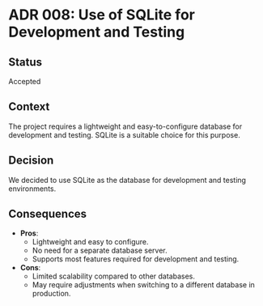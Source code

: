 # ADR 008: Use of SQLite for Development and Testing

## Status
Accepted

## Context
The project requires a lightweight and easy-to-configure database for development and testing. SQLite is a suitable choice for this purpose.

## Decision
We decided to use SQLite as the database for development and testing environments.

## Consequences
- **Pros**:
  - Lightweight and easy to configure.
  - No need for a separate database server.
  - Supports most features required for development and testing.
- **Cons**:
  - Limited scalability compared to other databases.
  - May require adjustments when switching to a different database in production.
